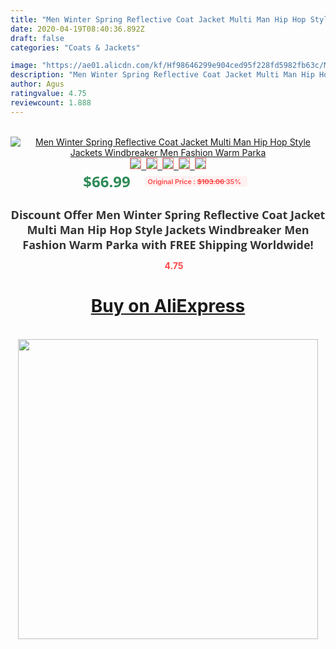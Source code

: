 ```yaml
---
title: "Men Winter Spring Reflective Coat Jacket Multi Man Hip Hop Style  Jackets Windbreaker Men Fashion Warm Parka"
date: 2020-04-19T08:40:36.892Z
draft: false
categories: "Coats & Jackets"

image: "https://ae01.alicdn.com/kf/Hf98646299e904ced95f228fd5982fb63c/Men-Winter-Spring-Reflective-Coat-Jacket-Multi-Man-Hip-Hop-Style-Jackets-Windbreaker-Men-Fashion-Warm.jpg"
description: "Men Winter Spring Reflective Coat Jacket Multi Man Hip Hop Style  Jackets Windbreaker Men Fashion Warm Parka"
author: Agus
ratingvalue: 4.75
reviewcount: 1.888
---
```

<br>
<div style="text-align: center;">
<a href="https://s.click.aliexpress.com/e/_A6VkMd" target="_blank" rel="nofollow noopener noreferrer"><img alt="Men Winter Spring Reflective Coat Jacket Multi Man Hip Hop Style  Jackets Windbreaker Men Fashion Warm Parka" class="magnifier-image" src="https://ae01.alicdn.com/kf/Hf98646299e904ced95f228fd5982fb63c/Men-Winter-Spring-Reflective-Coat-Jacket-Multi-Man-Hip-Hop-Style-Jackets-Windbreaker-Men-Fashion-Warm.jpg_640x640.jpg">
<br>
<img style="border:1px solid salmon" src="https://ae01.alicdn.com/kf/Hf98646299e904ced95f228fd5982fb63c/Men-Winter-Spring-Reflective-Coat-Jacket-Multi-Man-Hip-Hop-Style-Jackets-Windbreaker-Men-Fashion-Warm.jpg_120x120.jpg">&nbsp;&nbsp;<img style="border:1px solid salmon" src="https://ae01.alicdn.com/kf/H5db625994b6e44198f47ef0693b73705z/Men-Winter-Spring-Reflective-Coat-Jacket-Multi-Man-Hip-Hop-Style-Jackets-Windbreaker-Men-Fashion-Warm.jpg_120x120.jpg">&nbsp;&nbsp;<img style="border:1px solid salmon" src="https://ae01.alicdn.com/kf/Hf90f26ba441d4d66b1f1d8c069f546c4k/Men-Winter-Spring-Reflective-Coat-Jacket-Multi-Man-Hip-Hop-Style-Jackets-Windbreaker-Men-Fashion-Warm.jpg_120x120.jpg">&nbsp;&nbsp;<img style="border:1px solid salmon" src="https://ae01.alicdn.com/kf/H0b451a620ea64d97a7f9bcb0470fd891G/Men-Winter-Spring-Reflective-Coat-Jacket-Multi-Man-Hip-Hop-Style-Jackets-Windbreaker-Men-Fashion-Warm.jpg_120x120.jpg">&nbsp;&nbsp;<img style="border:1px solid salmon" src="https://ae01.alicdn.com/kf/H041fec87b591407c98be20d960631857H/Men-Winter-Spring-Reflective-Coat-Jacket-Multi-Man-Hip-Hop-Style-Jackets-Windbreaker-Men-Fashion-Warm.jpg_120x120.jpg"></a></div><br0>
<div style="text-align: center;"><span style="background-color: white; border: 0px; box-sizing: border-box; color: seagreen; display: inline-block; font-family: &quot;open sans&quot; , &quot;arial&quot; , &quot;helvetica&quot; , sans-serif , &quot;heiti&quot;; font-size: 24px; font-stretch: inherit; font-weight: 700; line-height: inherit; margin: 0px 10px 0px 0px; padding: 0px; vertical-align: middle;">$66.99 </span>
<span style="background: rgb(255 , 241 , 241); border-radius: 3px; border: 0px; box-sizing: border-box; color: #ff4747; display: inline-block; font-family: inherit; font-size: 12px; font-stretch: inherit; font-style: inherit; font-variant: inherit; font-weight: 600; line-height: inherit; margin: 0px; padding: 2px 5px; transform: scale(0.9); vertical-align: middle;">Original Price : <b style="text-decoration: line-through;">$103.06 </b> 35%&nbsp;&nbsp;</span></div>
<h1 style="color: #333333; display: inline-block; font-family: &quot;open sans&quot; , &quot;arial&quot; , &quot;helvetica&quot; , sans-serif , &quot;heiti&quot;; font-size: 18px; font-stretch: inherit; font-weight: 700; text-align: center;">Discount Offer Men Winter Spring Reflective Coat Jacket Multi Man Hip Hop Style  Jackets Windbreaker Men Fashion Warm Parka with FREE Shipping Worldwide!</h1>
<div style="color: #ff4747; text-align: center;">
<img src="https://4.bp.blogspot.com/-M0ZcTcb-5uY/XleCXlxnR4I/AAAAAAAAAEc/OrjgMkXV1oMQFaCRZj5HQwOCBcu3w1FegCPcBGAYYCw/s1600/star.png" style="height: 15px;">&nbsp;<b>4.75</b></div>
<div class="button_cont" align="center"><a class="buynow_a" href="https://s.click.aliexpress.com/e/_A6VkMd" target="_blank" rel="nofollow noopener noreferrer"><H1>Buy on AliExpress</H1></a></div><br>
<div class="separator" style="clear: both; text-align: center;">
<img src="https://lh3.googleusercontent.com/-pTy5HemUv9M/XlePHvY0dAI/AAAAAAAAAE4/0nX5iRUoIWY8eMW9Dpxeirr157OZliDIgCLcBGAsYHQ/s1600/badge.gif" width="480">
</div>
